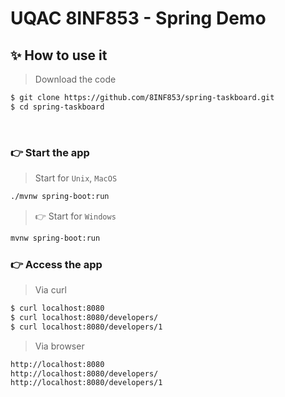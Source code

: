 # UQAC 8INF853 - Spring Demo

## ✨ How to use it

> Download the code 

```bash
$ git clone https://github.com/8INF853/spring-taskboard.git
$ cd spring-taskboard
```

<br />

### 👉 Start the app 
> Start for `Unix`, `MacOS` 

```bash
./mvnw spring-boot:run
```

> 👉 Start for `Windows` 

```bash
mvnw spring-boot:run
```


### 👉 Access the app
> Via curl

```bash
$ curl localhost:8080
$ curl localhost:8080/developers/
$ curl localhost:8080/developers/1
```

> Via browser
```bash
http://localhost:8080
http://localhost:8080/developers/
http://localhost:8080/developers/1
```
